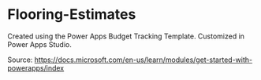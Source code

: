 # Flooring-Estimates
Created using the Power Apps Budget Tracking Template.
Customized in Power Apps Studio.

Source: https://docs.microsoft.com/en-us/learn/modules/get-started-with-powerapps/index
